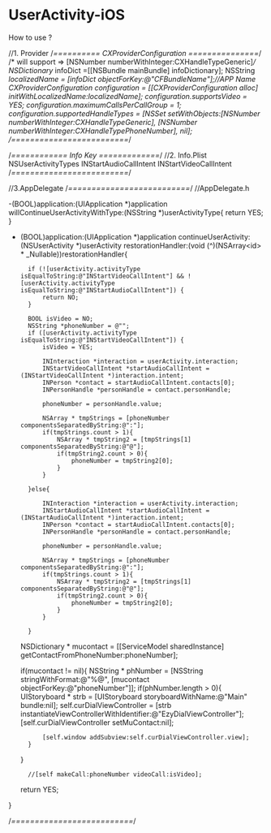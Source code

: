 # UserActivity-iOS
How to use ?



//1. Provider
/*========== CXProviderConfiguration ===============*/
/* will support => [NSNumber numberWithInteger:CXHandleTypeGeneric]*/
NSDictionary* infoDict =[[NSBundle mainBundle] infoDictionary];
    NSString *localizedName = [infoDict objectForKey:@"CFBundleName"];//APP Name
    CXProviderConfiguration *configuration = [[CXProviderConfiguration alloc] initWithLocalizedName:localizedName];
    configuration.supportsVideo = YES;
    configuration.maximumCallsPerCallGroup = 1;
    configuration.supportedHandleTypes = [NSSet setWithObjects:[NSNumber numberWithInteger:CXHandleTypeGeneric], [NSNumber numberWithInteger:CXHandleTypePhoneNumber], nil];
/*=========================*/


/*============ Info Key =============*/
//2. Info.Plist
  <key>NSUserActivityTypes</key>
	<array>
		<string>INStartAudioCallIntent</string>
		<string>INStartVideoCallIntent</string>
	</array>
/*=========================*/


//3.AppDelegate
/*==========================*/
//AppDelegate.h

-(BOOL)application:(UIApplication *)application willContinueUserActivityWithType:(NSString *)userActivityType{
    return YES;
}


- (BOOL)application:(UIApplication *)application continueUserActivity:(NSUserActivity *)userActivity restorationHandler:(void (^)(NSArray<id<UIUserActivityRestoring>> * _Nullable))restorationHandler{
    

        if (![userActivity.activityType isEqualToString:@"INStartVideoCallIntent"] && ![userActivity.activityType isEqualToString:@"INStartAudioCallIntent"]) {
            return NO;
        }
        
        BOOL isVideo = NO;
        NSString *phoneNumber = @"";
        if ([userActivity.activityType isEqualToString:@"INStartVideoCallIntent"]) {
            isVideo = YES;
            
            INInteraction *interaction = userActivity.interaction;
            INStartVideoCallIntent *startAudioCallIntent = (INStartVideoCallIntent *)interaction.intent;
            INPerson *contact = startAudioCallIntent.contacts[0];
            INPersonHandle *personHandle = contact.personHandle;
            
            phoneNumber = personHandle.value;
            
            NSArray * tmpStrings = [phoneNumber componentsSeparatedByString:@":"];
            if(tmpStrings.count > 1){
                NSArray * tmpString2 = [tmpStrings[1] componentsSeparatedByString:@"@"];
                if(tmpString2.count > 0){
                    phoneNumber = tmpString2[0];
                }
            }
            
        }else{
            
            INInteraction *interaction = userActivity.interaction;
            INStartAudioCallIntent *startAudioCallIntent = (INStartAudioCallIntent *)interaction.intent;
            INPerson *contact = startAudioCallIntent.contacts[0];
            INPersonHandle *personHandle = contact.personHandle;
            
            phoneNumber = personHandle.value;
            
            NSArray * tmpStrings = [phoneNumber componentsSeparatedByString:@":"];
            if(tmpStrings.count > 1){
                NSArray * tmpString2 = [tmpStrings[1] componentsSeparatedByString:@"@"];
                if(tmpString2.count > 0){
                    phoneNumber = tmpString2[0];
                }
            }
            
        }
    
    NSDictionary * mucontact = [[ServiceModel sharedInstance] getContactFromPhoneNumber:phoneNumber];
    
    if(mucontact != nil){
        NSString * phNumber = [NSString stringWithFormat:@"%@", [mucontact objectForKey:@"phoneNumber"]];
        if(phNumber.length > 0){
            UIStoryboard * strb = [UIStoryboard storyboardWithName:@"Main" bundle:nil];
            self.curDialViewController = [strb instantiateViewControllerWithIdentifier:@"EzyDialViewController"];
            [self.curDialViewController setMuContact:nil];
            
            [self.window addSubview:self.curDialViewController.view];
        }
    }
        
        //[self makeCall:phoneNumber videoCall:isVideo];
        
    return YES;
    
}

/*==========================*/
